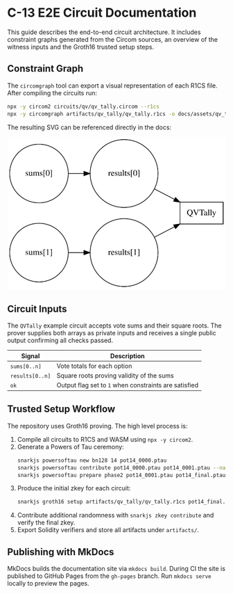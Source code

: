 # C-13 E2E Circuit Documentation

This guide describes the end-to-end circuit architecture. It includes
constraint graphs generated from the Circom sources, an overview of the
witness inputs and the Groth16 trusted setup steps.

## Constraint Graph

The `circomgraph` tool can export a visual representation of each R1CS
file. After compiling the circuits run:

```bash
npx -y circom2 circuits/qv/qv_tally.circom --r1cs
npx -y circomgraph artifacts/qv_tally/qv_tally.r1cs -o docs/assets/qv_tally.svg
```

The resulting SVG can be referenced directly in the docs:

![QVTally Constraint Graph](assets/qv_tally.svg)

## Circuit Inputs

The `QVTally` example circuit accepts vote sums and their square roots.
The prover supplies both arrays as private inputs and receives a single
public output confirming all checks passed.

| Signal | Description |
| ------ | ----------- |
| `sums[0..n]` | Vote totals for each option |
| `results[0..n]` | Square roots proving validity of the sums |
| `ok` | Output flag set to `1` when constraints are satisfied |

## Trusted Setup Workflow

The repository uses Groth16 proving. The high level process is:

1. Compile all circuits to R1CS and WASM using `npx -y circom2`.
2. Generate a Powers of Tau ceremony:
   ```bash
   snarkjs powersoftau new bn128 14 pot14_0000.ptau
   snarkjs powersoftau contribute pot14_0000.ptau pot14_0001.ptau --name "first"
   snarkjs powersoftau prepare phase2 pot14_0001.ptau pot14_final.ptau
   ```
3. Produce the initial zkey for each circuit:
   ```bash
   snarkjs groth16 setup artifacts/qv_tally/qv_tally.r1cs pot14_final.ptau artifacts/qv_tally/zkey_0.zkey
   ```
4. Contribute additional randomness with `snarkjs zkey contribute` and
   verify the final zkey.
5. Export Solidity verifiers and store all artifacts under `artifacts/`.

## Publishing with MkDocs

MkDocs builds the documentation site via `mkdocs build`. During CI the
site is published to GitHub Pages from the `gh-pages` branch. Run
`mkdocs serve` locally to preview the pages.
